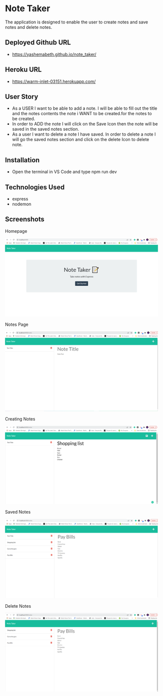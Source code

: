 # Note Taker

The application is designed to enable the user to create notes and save notes and delete notes.

## Deployed Github URL

- https://yashemabeth.github.io/note_taker/

## Heroku URL

- https://warm-inlet-03151.herokuapp.com/

## User Story

- As a USER I want to be able to add a note. I will be able to fill out the title and the notes contents the note i WANT to be created.for the notes to be created.
- In order to ADD the note I will click on the Save Icon then the note will be saved in the saved notes section.
- As a user I want to delete a note I have saved. In order to delete a note I will go the saved notes section and click on the delete Icon to delete note.

## Installation

- Open the terminal in VS Code and type npm run dev

## Technologies Used

- express
- nodemon

## Screenshots

Homepage

<img src="./public/images/homepage.png">

Notes Page

<img src="./public/images/notespage.png">

Creating Notes

<img src="./public/images/creatingnote.png">

Saved Notes

<img src="./public/images/savednotes.png">

Delete Notes

<img src="./public/images/deletenote.png">

